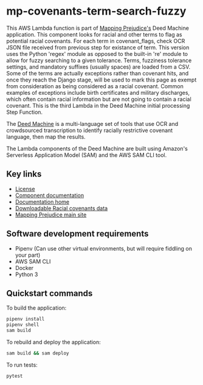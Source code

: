 # mp-covenants-term-search-fuzzy

This AWS Lambda function is part of [Mapping Prejudice's](https://mappingprejudice.umn.edu/) Deed Machine application. This component looks for racial and other terms to flag as potential racial covenants. For each term in covenant_flags, check OCR JSON file received from previous step for existance of term. This version uses the Python 'regex' module as opposed to the built-in 're' module to allow for fuzzy searching to a given tolerance. Terms, fuzziness tolerance settings, and mandatory suffixes (usually spaces) are loaded from a CSV. Some of the terms are actually exceptions rather than covenant hits, and once they reach the Django stage, will be used to mark this page as exempt from consideration as being considered as a racial covenant. Common examples of exceptions include birth certificates and military discharges, which often contain racial information but are not going to contain a racial covenant. This is the third Lambda in the Deed Machine initial processing Step Function.

The [Deed Machine](https://github.com/UMNLibraries/racial_covenants_processor/) is a multi-language set of tools that use OCR and crowdsourced transcription to identify racially restrictive covenant language, then map the results.

The Lambda components of the Deed Machine are built using Amazon's Serverless Application Model (SAM) and the AWS SAM CLI tool.

## Key links
- [License](https://github.com/UMNLibraries/racial_covenants_processor/blob/main/LICENSE)
- [Component documentation](https://the-deed-machine.readthedocs.io/en/latest/modules/lambdas/mp-covenants-term-search-fuzzy.html)
- [Documentation home](https://the-deed-machine.readthedocs.io/en/latest/)
- [Downloadable Racial covenants data](https://github.com/umnlibraries/mp-us-racial-covenants)
- [Mapping Prejudice main site](https://mappingprejudice.umn.edu/)

## Software development requirements
- Pipenv (Can use other virtual environments, but will require fiddling on your part)
- AWS SAM CLI
- Docker
- Python 3

## Quickstart commands

To build the application:

```bash
pipenv install
pipenv shell
sam build
```

To rebuild and deploy the application:

```bash
sam build && sam deploy
```

To run tests:

```bash
pytest
```